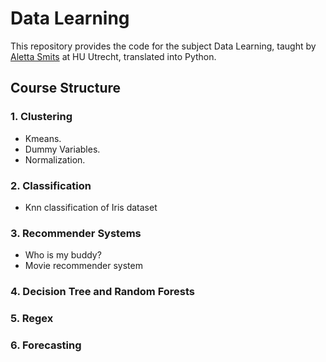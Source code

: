 # Data Learning
This repository provides the code for the subject Data Learning, taught by [Aletta Smits](https://nl.linkedin.com/in/alettasmits) at HU Utrecht, translated into Python.

## Course Structure
### 1. Clustering
* Kmeans.
* Dummy Variables.
* Normalization.

### 2. Classification
* Knn classification of Iris dataset

### 3. Recommender Systems
* Who is my buddy?
* Movie recommender system

### 4. Decision Tree and Random Forests

### 5. Regex

### 6. Forecasting
